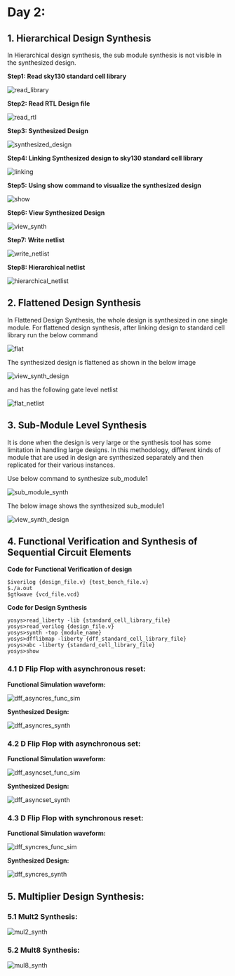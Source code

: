 # Day 2:
## 1. Hierarchical Design Synthesis

In Hierarchical design synthesis, the sub module synthesis is not visible in the synthesized design.

**Step1: Read sky130 standard cell library**

![read_library](https://github.com/ankurxyz/SFAL_VSD_HDP_SoC_Design/blob/master/Day2/assets/hierarchical_netlist/1_read_library.png)

**Step2: Read RTL Design file**

![read_rtl](https://github.com/ankurxyz/SFAL_VSD_HDP_SoC_Design/blob/master/Day2/assets/hierarchical_netlist/2_read_verilog.png)

**Step3: Synthesized Design** 

![synthesized_design](https://github.com/ankurxyz/SFAL_VSD_HDP_SoC_Design/blob/master/Day2/assets/hierarchical_netlist/3_synthesized_design.png)

**Step4: Linking Synthesized design to sky130 standard cell library**

![linking](https://github.com/ankurxyz/SFAL_VSD_HDP_SoC_Design/blob/master/Day2/assets/hierarchical_netlist/4_design_linking.png)

**Step5: Using show command to visualize the synthesized design**

![show](https://github.com/ankurxyz/SFAL_VSD_HDP_SoC_Design/blob/master/Day2/assets/hierarchical_netlist/5_show_cmd.png)

**Step6: View Synthesized Design**

![view_synth](https://github.com/ankurxyz/SFAL_VSD_HDP_SoC_Design/blob/master/Day2/assets/hierarchical_netlist/6_view_synth_design.png)

**Step7: Write netlist**

![write_netlist](https://github.com/ankurxyz/SFAL_VSD_HDP_SoC_Design/blob/master/Day2/assets/hierarchical_netlist/7_write_gate_netlist.png)

**Step8: Hierarchical netlist**

![hierarchical_netlist](https://github.com/ankurxyz/SFAL_VSD_HDP_SoC_Design/blob/master/Day2/assets/hierarchical_netlist/8_hierarchical_netlist.png)

## 2. Flattened Design Synthesis

In Flattened Design Synthesis, the whole design is synthesized in one single module.
For flattened design synthesis, after linking design to standard cell library run the below command

![flat](https://github.com/ankurxyz/SFAL_VSD_HDP_SoC_Design/blob/master/Day2/assets/flatten_netlist/1_flatten_synth_design.png)

The synthesized design is flattened as shown in the below image

![view_synth_design](https://github.com/ankurxyz/SFAL_VSD_HDP_SoC_Design/blob/master/Day2/assets/flatten_netlist/2_view_synth_design.png)

and has the following gate level netlist

![flat_netlist](https://github.com/ankurxyz/SFAL_VSD_HDP_SoC_Design/blob/master/Day2/assets/flatten_netlist/3_flat_netlist.png)

## 3. Sub-Module Level Synthesis

It is done when the design is very large or the synthesis tool has some limitation in handling large designs. In this methodology, different kinds of module that are used in design are synthesized separately and then replicated for their various instances.

Use below command to synthesize sub_module1

![sub_module_synth](https://github.com/ankurxyz/SFAL_VSD_HDP_SoC_Design/blob/master/Day2/assets/submodule_level_synth/1_sub_module_synth.png)

The below image shows the synthesized sub_module1

![view_synth_design](https://github.com/ankurxyz/SFAL_VSD_HDP_SoC_Design/blob/master/Day2/assets/submodule_level_synth/2_view_synth_design.png)

## 4. Functional Verification and Synthesis of Sequential Circuit Elements

**Code for Functional Verification of design**
```
$iverilog {design_file.v} {test_bench_file.v}
$./a.out
$gtkwave {vcd_file.vcd}
```

**Code for Design Synthesis**
```
yosys>read_liberty -lib {standard_cell_library_file}
yosys>read_verilog {design_file.v}
yosys>synth -top {module_name}
yosys>dfflibmap -liberty {dff_standard_cell_library_file}
yosys>abc -liberty {standard_cell_library_file}
yosys>show
```

### 4.1 D Flip Flop with asynchronous reset:
 
**Functional Simulation waveform:**

![dff_asyncres_func_sim](https://github.com/ankurxyz/SFAL_VSD_HDP_SoC_Design/blob/master/Day2/assets/dff_synth/dff_asyncres_func_sim.png)

**Synthesized Design:**

![dff_asyncres_synth](https://github.com/ankurxyz/SFAL_VSD_HDP_SoC_Design/blob/master/Day2/assets/dff_synth/dff_asyncres_synthesized.png)

### 4.2 D Flip Flop with asynchronous set:

**Functional Simulation waveform:**

![dff_asyncset_func_sim](https://github.com/ankurxyz/SFAL_VSD_HDP_SoC_Design/blob/master/Day2/assets/dff_synth/dff_asyncset_func_sim.png)

**Synthesized Design:**

![dff_asyncset_synth](https://github.com/ankurxyz/SFAL_VSD_HDP_SoC_Design/blob/master/Day2/assets/dff_synth/dff_asyncset_synth.png)

### 4.3 D Flip Flop with synchronous reset:

**Functional Simulation waveform:**

![dff_syncres_func_sim](https://github.com/ankurxyz/SFAL_VSD_HDP_SoC_Design/blob/master/Day2/assets/dff_synth/dff_syncres_func_sim.png)

**Synthesized Design:**

![dff_syncres_synth](https://github.com/ankurxyz/SFAL_VSD_HDP_SoC_Design/blob/master/Day2/assets/dff_synth/dff_syncres_synth.png)

## 5. Multiplier Design Synthesis:

### 5.1 Mult2 Synthesis:

![mul2_synth](https://github.com/ankurxyz/SFAL_VSD_HDP_SoC_Design/blob/master/Day2/assets/multiplier_synth/mul2_sunthesize.png)

### 5.2 Mult8 Synthesis:

![mul8_synth](https://github.com/ankurxyz/SFAL_VSD_HDP_SoC_Design/blob/master/Day2/assets/multiplier_synth/mult8_synth.png)
   
